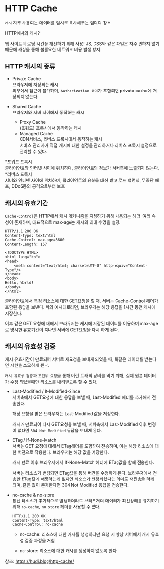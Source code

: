 # HTTP Cache

`캐시` 자주 사용되는 데이터를 임시로 복사해두는 임의의 장소

HTTP에서의 캐시?

웹 사이트의 로딩 시간을 개선하기 위해 사용!
JS, CSS와 같은 파일은 자주 변하지 않기때문에 캐싱을 통해 불필요한 네트워크 비용 발생 방지

## HTTP 캐시의 종류

- Private Cache <br>
    브라우저에 저장되는 캐시<br>
    외부에서 접근이 불가하며, `Authorization 헤더`가 포함되면 private cache에 저장되지 않는다.

- Shared Cache <br>
    브라우저와 서버 사이에서 동작하는 캐시
    - Proxy Cache <br>
        (포워드) 프록시에서 동작하는 캐시
    - Managed Cache <br>
        CDN서비스, 리버스 프록시에서 동작하는 캐시<br>
        서비스 관리자가 직접 캐시에 대한 설정을 관리하거나 리버스 프록시 설정으로 관리할 수 있다.

*포워드 프록시<br>
클라이언트와 인터넷 사이에 위치하며, 클라이언트의 정보가 서버측에 노출되지 않는다.
*리버스 프록시<br>
서버와 인터넷 사이에 위치하며, 클라이언트의 요청을 대신 받고 로드 밸런싱, 무중단 배포, DDoS등의 공격으로부터 보호


## 캐시의 유효기간
`Cache-Control`은 HTTP에서 캐시 메커니즘을 지정하기 위해 사용되는 헤더.
여러 속성이 존재하며, 대표적으로 max-age는 캐시의 최대 수명을 설정.

```HTTP
HTTP/1.1 200 OK
Content-Type: text/html
Cache-Control: max-age=3600
Content-Length: 157

<!DOCTYPE HTML>
<html lang="ko">
<head>
    <meta content="text/html; charset=UTF-8" http-equiv="Content-Type"/>
</head>
<body>
Hello, World!
</body>
</html>
```

클라이언트에서 특정 리소스에 대한 GET요청을 할 때, 서버는 Cache-Control 헤더가 포함된 응답을 보낸다. 위의 예시대로라면, 브라우저는 해당 응답을 1시간 동안 캐시에 저장한다.

이후 같은 GET 요청에 대해서 브라우저는 캐시에 저장된 데이터를 이용하며 max-age로 명시한 유효기간이 지나면 서버에 GET요청을 다시 하게 된다.

## 캐시의 유효성 검증
캐시 유효기간이 만료되어 서버로 재요청을 보내게 되었을 때, 똑같은 데이터를 받는다면 자원을 소모하게 된다. 

`캐시 유효성 검증`과 `조건부 요청`을 통해 이런 트래픽 낭비를 막기 위해, 실제 원본 데이터가 수정 되었을때만 리소스를 내려받도록 할 수 있다.


- Last-Modified / If-Modified-Since <br>
    서버측에서 GET요청에 대한 응답을 보낼 때, Last-Modified 헤더를 추가해서 전송한다.

    해당 요청을 받은 브라우저는 Last-Modified 값을 저장한다.

    캐시가 만료되어 다시 GET요청을 보낼 때, 서버측에서 Last-Modified 이후 변경이 없다면 `304 Not Modified` 응답을 보내게 된다.

- ETag / If-None-Match <br>
    서버는 GET 요청에 대해서 ETag헤더를 포함하여 전송하며, 이는 해당 리소스에 대한 버전으로 작용한다. 브라우저는 해당 값을 저장한다.

    캐시 만료 이후 브라우저에서 If-None-Match 헤더에 ETag값을 함께 전송한다.

    서버는 리소스가 변경되면 ETag값을 통해 버전을 수정하게 된다. 브라우저에서 전송한 ETag값에 해당하는게 없다면 리소스가 변경되었다는 의미로 재전송을 하게 되며, 같은 값이 존재한다면 304 Not Modified 응답을 전송한다.

- no-cache & no-store<br>
    통신 리소스가 추가적으로 발생하더라도 브라우저의 데이터가 최신상태를 유지하기 위해 `no-cache`, `no-store` 헤더를 사용할 수 있다.

    ```HTTP
    HTTP/1.1 200 OK
    Content-Type: text/html
    Cache-Control: no-cache
    ```

    - no-cache: 리소스에 대한 캐시를 생성하지만 요청 시 항상 서버에서 캐시 유효성 검증 과정을 거침

    - no-store: 리소스에 대한 캐시를 생성하지 않도록 한다.



참조: https://hudi.blog/http-cache/

